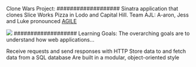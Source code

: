 Clone Wars Project:
###################
Sinatra application that clones Slice Works Pizza in Lodo and Capital Hill.
Team AJL: A-aron, Jess and Luke pronounced [AGILE](http://upload.wikimedia.org/wikipedia/commons/8/82/En-us-agile.ogg)

![](https://33.media.tumblr.com/cb0f6164e0ea2b4397fd6fe5cabdf58a/tumblr_n61lrvStDI1tz7m7do1_500.gif)
###################
Learning Goals:
The overarching goals are to understand how web applications…

Receive requests and send responses with HTTP
Store data to and fetch data from a SQL database
Are built in a modular, object-oriented style
